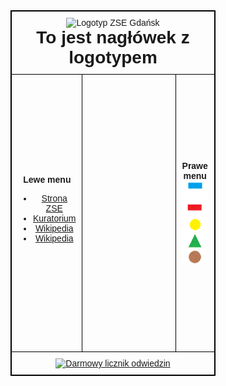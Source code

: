 <!DOCTYPE html>
<html lang="pl">
<head>
    <meta charset="utf-8">
    <title>Kompletny Layout Strony z Mapą</title>
    <style>
        body {
            font-family: Arial, sans-serif;
        }
        table {
            width: 65%;
            border: 1px solid black;
            margin: 0 auto;
            border-collapse: collapse;
        }
        td {
            border: 1px solid black;
            padding: 10px;
        }
        h1, p {
            margin: 0;
        }
        iframe {
            border: 0;
            width: 100%;
            height: 420px;
        }
        img {
            max-width: 100%;
            height: auto;
        }
    </style>
</head>
<body>
    <table>
        <tr>
            <td colspan="3" align="center">
                <img src="Logotyp ZSE Gdańsk.jpg" alt="Logotyp ZSE Gdańsk">
                <h1>To jest nagłówek z logotypem</h1>
            </td>
        </tr>
        <tr>
            <td width="18%" align="center">
                <b>Lewe menu</b>
                <ul>
                    <li><a href="https://zse.edu.gdansk.pl/" target="obszar_glowny">Strona ZSE</a></li>
                    <li><a href="https://www.kuratorium.gda.pl/" target="obszar_glowny">Kuratorium</a></li>
                    <li><a href="https://pl.wikipedia.org/wiki/Plik:ZSE_Gdańsk.jpg" target="obszar_glowny">Wikipedia</a></li>
                    <li><a href="https://www.wikipedia.org" target="obszar_glowny">Wikipedia</a></li>
                </ul>
            </td>
            <td align="center">
                <iframe name="obszar_glowny" src="about:blank"></iframe>
            </td>
            <td width="18%" align="center">
                <b>Prawe menu</b>
                <img src="mapa.gif" alt="Mapa interaktywna" usemap="#mapa_kowalski">
                <map name="mapa_kowalski">
                    <area shape="poly" coords="5,5,95,5,50,95" href="plik1.zip" alt="Opcja 1">
                    <area shape="rect" coords="0,100,100,150" href="https://kejpy.github.io/indexhtml/tabela.html" target="obszar_glowny" alt="Opcja 2">
                    <area shape="circle" coords="50,200,25" href="fhttps://kejpy.github.io/indexhtml/formularz.html" target="obszar_glowny" alt="Opcja 3">
                    <area shape="poly" coords="5,230,95,230,50,290" href="mailto:kacper.wawrzyniakpekar@gmail.com" alt="Opcja 4">
                    <area shape="rect" coords="0,300,100,350" href="z1_z6_Wawrzyniak-Pekar.html" target="obszar_glowny" alt="Opcja 5">
                </map>
            </td>
        </tr> 
        <tr>
            <td colspan="3" align="center">
                <p>
<div class="image-rotator"><div class="rotator-slide" id="rotator-slide-1"><a href="https://www.darmowylicznik.pl/" title="Przejdź na stronę licznika" target="_blank"><img src="https://www.darmowylicznik.pl/licznik.php?id=147594" alt="Darmowy licznik odwiedzin" style="border:0px;" /></a></div></div>
    </p>
            </td>
        </tr>
    </table>
</body>
</html>
